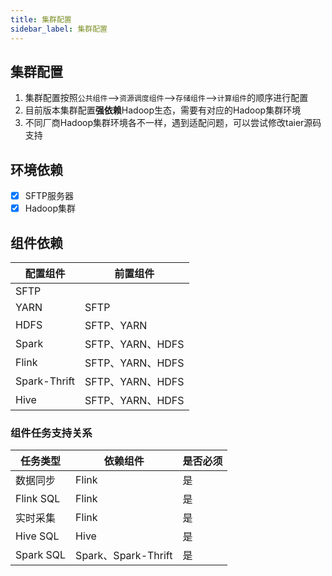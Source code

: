 ```yaml
---
title: 集群配置
sidebar_label: 集群配置
---
```


## 集群配置

1. 集群配置按照`公共组件`-->`资源调度组件`-->`存储组件`-->`计算组件`的顺序进行配置
2. 目前版本集群配置**强依赖**Hadoop生态，需要有对应的Hadoop集群环境
3. 不同厂商Hadoop集群环境各不一样，遇到适配问题，可以尝试修改taier源码支持

## 环境依赖

- [x] SFTP服务器
- [x] Hadoop集群

## 组件依赖

| 配置组件   | 前置组件 |
| --------- | ------- |
| SFTP      |  |
| YARN      | SFTP |
| HDFS      | SFTP、YARN |
| Spark     | SFTP、YARN、HDFS |
| Flink     | SFTP、YARN、HDFS |
| Spark-Thrift     | SFTP、YARN、HDFS |
| Hive     | SFTP、YARN、HDFS |

### 组件任务支持关系

| 任务类型    | 依赖组件  | 是否必须 |
| --------- | -------- |---------|
| 数据同步    | Flink   | 是 |
| Flink SQL    | Flink   | 是 |
| 实时采集    | Flink   | 是 |
| Hive SQL    | Hive   | 是 |
| Spark SQL    | Spark、Spark-Thrift   | 是 |